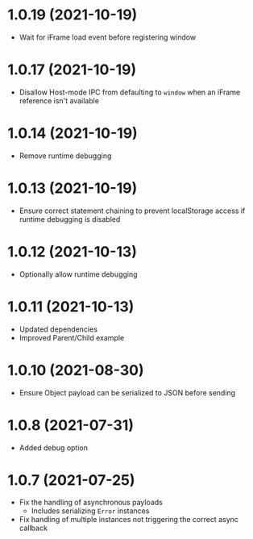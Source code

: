 # 1.0.19 (2021-10-19)

- Wait for iFrame load event before registering window

# 1.0.17 (2021-10-19)

- Disallow Host-mode IPC from defaulting to `window` when an iFrame reference isn't available

# 1.0.14 (2021-10-19)

- Remove runtime debugging

# 1.0.13 (2021-10-19)

- Ensure correct statement chaining to prevent localStorage access if runtime debugging is disabled

# 1.0.12 (2021-10-13)

- Optionally allow runtime debugging

# 1.0.11 (2021-10-13)

- Updated dependencies
- Improved Parent/Child example

# 1.0.10 (2021-08-30)

- Ensure Object payload can be serialized to JSON before sending

# 1.0.8 (2021-07-31)

- Added debug option

# 1.0.7 (2021-07-25)

- Fix the handling of asynchronous payloads
  - Includes serializing `Error` instances
- Fix handling of multiple instances not triggering the correct async callback

